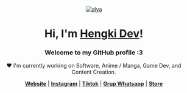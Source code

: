 <p align="center">
  <a href="https://hengkidev.my.id">
   <img href="[https://tenor.com/view/alya-gif-1975438848619752595](https://media2.giphy.com/media/v1.Y2lkPTc5MGI3NjExanAzNnBlb2F5YmluZmloMWx5b2g0ZTZwMWxrdWE1cW5taGg0cXRmZCZlcD12MV9pbnRlcm5hbF9naWZfYnlfaWQmY3Q9Zw/10z84L4yIDCoi4/giphy.webp)" alt="alya">
  </a>
</p>

<h1 align="center">Hi, I'm <a href="https://hengkidev.my.id">Hengki Dev</a>!</h1>
<p align="center">
  <a href="https://Hengkidev.my,id">
  </a>
</p>
<h3 align="center">Welcome to my GitHub profile :3</h3>

<p align="center">❤ I'm currently working on Software, Anime / Manga, Game Dev, and Content Creation.</p>

<p align="center">
  <strong><a href="https://hengkidev.my.id">Website</a></strong> |
  <strong><a href="https://www.instagram.com/alwayshengki/profilecard/?igsh=c2N1bm1rZXRhdnRp">Instagram</a></strong> |
  <strong><a href="https://www.tiktok.com/@alwayshengkii?_t=8qwBfdd1C2K&_r=1">Tiktok</a></strong> |
  <strong><a href="https://chat.whatsapp.com/DxaKtmH9pq9JmIOh0JJW0d">Grup Whatsapp</a></strong> |
  <strong><a href="http://wa.me//+6283151760855">Store</a></strong>
</p>
